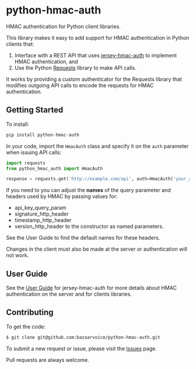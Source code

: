 # python-hmac-auth

HMAC authentication for Python client libraries.

This library makes it easy to add support for HMAC authentication in Python clients that:

1. Interface with a REST API that uses
[jersey-hmac-auth](https://github.com/bazaarvoice/jersey-hmac-auth) to implement HMAC authentication, and 
2. Use the Python [Requests](http://docs.python-requests.org) library to make API calls. 

It works by providing a custom authenticator for the Requests library that modifies outgoing API calls to encode
the requests for HMAC authentication.

## Getting Started

To install:

```python
pip install python-hmac-auth
```

In your code, import the `HmacAuth` class and specify it on the `auth` parameter when issuing API calls:

```python
import requests
from python_hmac_auth import HmacAuth

response = requests.get('http://example.com/api', auth=HmacAuth('your_api_key', 'your_secret_key'))
```

If you need to you can adjust the **names** of the query parameter and headers used by HMAC by passing 
values for:
* api_key_query_param
* signature_http_header
* timestamp_http_header
* version_http_header
to the constructor as named parameters.

See the User Guide to find the default names for these headers.

Changes in the client must also be made at the server or authentication will not work.

## User Guide

See the [User Guide](https://github.com/bazaarvoice/jersey-hmac-auth/wiki) for jersey-hmac-auth for more details 
about HMAC authentication on the server and for clients libraries.

## Contributing

To get the code:

```sh
$ git clone git@github.com:bazaarvoice/python-hmac-auth.git
```

To submit a new request or issue, please visit the [Issues](https://github.com/bazaarvoice/python-hmac-auth/issues) page.

Pull requests are always welcome.
